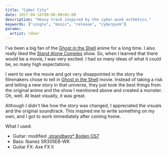 ```yaml
---
title: "Cyber City"
date: 2017-04-16T00:00:00+01:00
description: "Heavy track inspired by the cyber-punk esthetics."
keywords: ["single", "music", "release", "cyberpunk"]
params:
  artist: rdner
---
```


I've been a big fan of the [Ghost in the Shell](https://www.imdb.com/title/tt0113568/) anime for a long time. I also really liked the [Stand Alone Complex](https://www.imdb.com/title/tt0346314/) show. So, when I learned that there would be a movie, I was very excited. I had so many ideas of what it could be, so many high expectations.

I went to see the movie and got very disappointed in the story the filmmakers chose to tell in [Ghost in the Shell](https://www.imdb.com/title/tt1219827/) movie. Instead of taking a risk and telling a new story in that universe, they just took the best things from the original anime and the show I mentioned above and created a monster. Oh, well. At least visually, it was great.

Although I didn't like how the story was changed, I appreciated the visuals and the original soundtrack. This inspired me to write something on my own, and I got to work immediately after coming home.

What I used:

* Guitar: modified [.strandberg* Boden OS7](/posts/music/strandberg-boden-os-7/)
* Bass: Ibanez SR305EB-WK
* Guitar FX: Axe FX II
